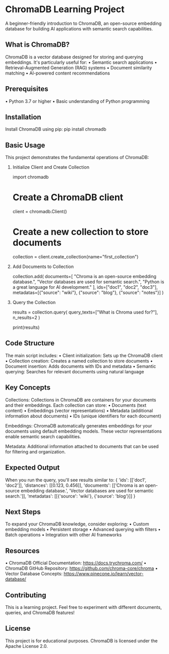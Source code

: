 ChromaDB Learning Project
===========================

A beginner-friendly introduction to ChromaDB, an open-source embedding database for building AI applications with semantic search capabilities.

What is ChromaDB?
-----------------

ChromaDB is a vector database designed for storing and querying embeddings. It's particularly useful for:
• Semantic search applications
• Retrieval-Augmented Generation (RAG) systems
• Document similarity matching
• AI-powered content recommendations

Prerequisites
-------------

• Python 3.7 or higher
• Basic understanding of Python programming

Installation
------------

Install ChromaDB using pip:
    pip install chromadb

Basic Usage
-----------

This project demonstrates the fundamental operations of ChromaDB:

1. Initialize Client and Create Collection

    import chromadb
    
    # Create a ChromaDB client
    client = chromadb.Client()
    
    # Create a new collection to store documents
    collection = client.create_collection(name="first_collection")

2. Add Documents to Collection

    collection.add(
        documents=[
            "Chroma is an open-source embedding database.",
            "Vector databases are used for semantic search.",
            "Python is a great language for AI development."
        ],
        ids=["doc1", "doc2", "doc3"],
        metadatas=[{"source": "wiki"}, {"source": "blog"}, {"source": "notes"}]
    )

3. Query the Collection

    results = collection.query(
        query_texts=["What is Chroma used for?"],
        n_results=2
    )
    
    print(results)

Code Structure
--------------

The main script includes:
• Client initialization: Sets up the ChromaDB client
• Collection creation: Creates a named collection to store documents
• Document insertion: Adds documents with IDs and metadata
• Semantic querying: Searches for relevant documents using natural language

Key Concepts
------------

Collections:
Collections in ChromaDB are containers for your documents and their embeddings. Each collection can store:
• Documents (text content)
• Embeddings (vector representations)
• Metadata (additional information about documents)
• IDs (unique identifiers for each document)

Embeddings:
ChromaDB automatically generates embeddings for your documents using default embedding models. These vector representations enable semantic search capabilities.

Metadata:
Additional information attached to documents that can be used for filtering and organization.

Expected Output
---------------

When you run the query, you'll see results similar to:
{
    'ids': [['doc1', 'doc2']], 
    'distances': [[0.123, 0.456]], 
    'documents': [['Chroma is an open-source embedding database.', 'Vector databases are used for semantic search.']], 
    'metadatas': [[{'source': 'wiki'}, {'source': 'blog'}]]
}

Next Steps
----------

To expand your ChromaDB knowledge, consider exploring:
• Custom embedding models
• Persistent storage
• Advanced querying with filters
• Batch operations
• Integration with other AI frameworks

Resources
---------

• ChromaDB Official Documentation: https://docs.trychroma.com/
• ChromaDB GitHub Repository: https://github.com/chroma-core/chroma
• Vector Database Concepts: https://www.pinecone.io/learn/vector-database/

Contributing
------------

This is a learning project. Feel free to experiment with different documents, queries, and ChromaDB features!

License
-------

This project is for educational purposes. ChromaDB is licensed under the Apache License 2.0.